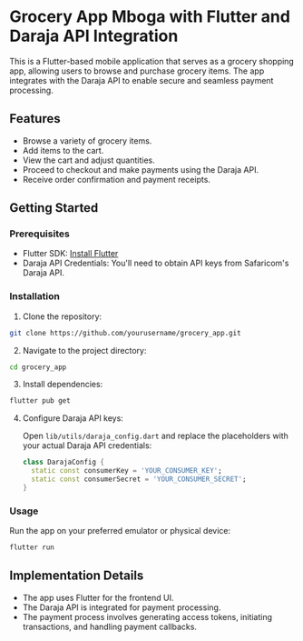 # Grocery App Mboga with Flutter and Daraja API Integration

This is a Flutter-based mobile application that serves as a grocery shopping app, allowing users to browse and purchase grocery items. The app integrates with the Daraja API to enable secure and seamless payment processing.

## Features

- Browse a variety of grocery items.
- Add items to the cart.
- View the cart and adjust quantities.
- Proceed to checkout and make payments using the Daraja API.
- Receive order confirmation and payment receipts.

## Getting Started

### Prerequisites

- Flutter SDK: [Install Flutter](https://flutter.dev/docs/get-started/install)
- Daraja API Credentials: You'll need to obtain API keys from Safaricom's Daraja API.

### Installation

1. Clone the repository:

```bash
git clone https://github.com/yourusername/grocery_app.git
```

2. Navigate to the project directory:

```bash
cd grocery_app
```

3. Install dependencies:

```bash
flutter pub get
```

4. Configure Daraja API keys:

   Open `lib/utils/daraja_config.dart` and replace the placeholders with your actual Daraja API credentials:

   ```dart
   class DarajaConfig {
     static const consumerKey = 'YOUR_CONSUMER_KEY';
     static const consumerSecret = 'YOUR_CONSUMER_SECRET';
   }
   ```

### Usage

Run the app on your preferred emulator or physical device:

```bash
flutter run
```

## Implementation Details

- The app uses Flutter for the frontend UI.
- The Daraja API is integrated for payment processing.
- The payment process involves generating access tokens, initiating transactions, and handling payment callbacks.
